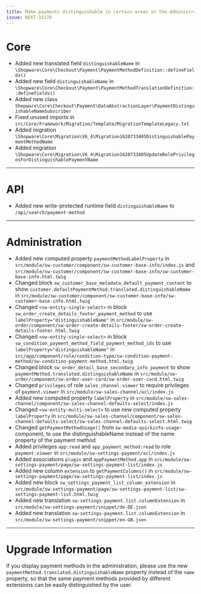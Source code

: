 ```yaml
---
title: Make payments distinguishable in certain areas in the Administration
issue: NEXT-15170
---
```

# Core
* Added new translated field `distinguishableName` in `\Shopware\Core\Checkout\Payment\PaymentMethodDefinition::defineFields()`
* Added new field `distinguishableName` in `\Shopware\Core\Checkout\Payment\PaymentMethodTranslationDefinition::defineFields()`
* Added new class `Shopware\Core\Checkout\Payment\DataAbstractionLayer\PaymentDistinguishableNameSubscriber`
* Fixed unused imports in `src/Core/Framework/Migration/Template/MigrationTemplateLegacy.txt`
* Added migration `\Shopware\Core\Migration\V6_4\Migration1620733405DistinguishablePaymentMethodName`
* Added migration `\Shopware\Core\Migration\V6_4\Migration1620733405UpdateRolePrivilegesForDistinguishablePaymentName`
___
# API
* Added new write-protected runtime field `distinguishableName` to `/api/search/payment-method`
___
# Administration
* Added new computed property `paymentMethodLabelProperty` in `src/module/sw-customer/component/sw-customer-base-info/index.js` and `src/module/sw-customer/component/sw-customer-base-info/sw-customer-base-info.html.twig`
* Changed block `sw_customer_base_metadata_default_payment_content` to show `customer.defaultPaymentMethod.translated.distinguishableName` in `src/module/sw-customer/component/sw-customer-base-info/sw-customer-base-info.html.twig`
* Changed `<sw-entity-single-select>` in block `sw_order_create_details_footer_payment_method` to use `labelProperty="distinguishableName"` in `src/module/sw-order/component/sw-order-create-details-footer/sw-order-create-details-footer.html.twig`
* Changed `<sw-entity-single-select>` in block `sw_condition_payment_method_field_payment_method_ids` to use `labelProperty="distinguishableName"` in `src/app/component/rule/condition-type/sw-condition-payment-method/sw-condition-payment-method.html.twig`
* Changed block `sw_order_detail_base_secondary_info_payment` to show `paymentMethod.translated.distinguishableName` in `src/module/sw-order/component/sw-order-user-card/sw-order-user-card.html.twig`
* Changed `privileges` of role `sales_channel.viewer` to require privileges of `payment.viewer` in `src/module/sw-sales-channel/acl/index.js`
* Added new computed property `labelProperty` in `src/module/sw-sales-channel/component/sw-sales-channel-defaults-select/index.js`
* Changed `<sw-entity-multi-select>` to use new computed property `labelProperty` in `src/module/sw-sales-channel/component/sw-sales-channel-defaults-select/sw-sales-channel-defaults-select.html.twig`
* Changed `getPaymentMethodUsage()` from `sw-media-quickinfo-usage`-component, to use the distinguishableName instead of the name property of the payment method
* Added privileges `app:read` and `app_payment_method:read` to role `payment.viewer` in `src/module/sw-settings-payment/acl/index.js`
* Added associations `plugin` and `appPaymentMethod.app` in `src/module/sw-settings-payment/page/sw-settings-payment-list/index.js`
* Added new column `extension` to `getPaymentColumns()` in `src/module/sw-settings-payment/page/sw-settings-payment-list/index.js`
* Added new block `sw_settings_payment_list_column_extension` in `src/module/sw-settings-payment/page/sw-settings-payment-list/sw-settings-payment-list.html.twig`
* Added new translation `sw-settings-payment.list.columnExtension` in `src/module/sw-settings-payment/snippet/de-DE.json`
* Added new translation `sw-settings-payment.list.columnExtension` in `src/module/sw-settings-payment/snippet/en-GB.json`
___
# Upgrade Information
If you display payment methods in the administration, please use the new `paymentMethod.translated.distinguishableName` property instead of the `name` property, so that the same payment methods provided by different extensions can be easily distinguished by the user.
